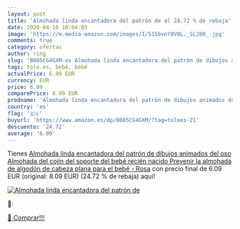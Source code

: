 ```yaml
---
layout: post
title: 'Almohada linda encantadora del patrón de al 24.72 % de rebaja'
date: 2020-04-16 10:04:03
image: 'https://m.media-amazon.com/images/I/51SbvnY8V0L._SL200_.jpg'
comments: true
category: ofertas
author: ring
slug: 'B085CG4GXM-es Almohada linda encantadora del patrón de dibujos animados...'
tags: tole.es, bebé, bebé
actualPrice: 6.09 EUR
currency: EUR
price: 6.09
comparePrice: 8.09 EUR
prodname: 'Almohada linda encantadora del patrón de dibujos animados del oso Almohada del cojín del soporte del bebé recién nacido Prevenir la almohada de algodón de cabeza plana para el bebé - Rosa'
country: 'es'
flag: '🇪🇸'
buyurl: 'https://www.amazon.es/dp/B085CG4GXM/?tag=tolees-21'
descuento: '24.72'
average: '6.09'
---
```


Tienes [Almohada linda encantadora del patrón de dibujos animados del oso Almohada del cojín del soporte del bebé recién nacido Prevenir la almohada de algodón de cabeza plana para el bebé - Rosa](https://www.amazon.es/dp/B085CG4GXM/?tag=tolees-21) con precio final de  6.09 EUR (original: 8.09 EUR) (24.72 %  de rebaja) aqui!

[![Almohada linda encantadora del patrón de](https://m.media-amazon.com/images/I/51SbvnY8V0L._SL200_.jpg)](https://www.amazon.es/dp/B085CG4GXM/?tag=tolees-21)

🔎:


[🛒 Comprar!!!](https://www.amazon.es/dp/B085CG4GXM/?tag=tolees-21)
